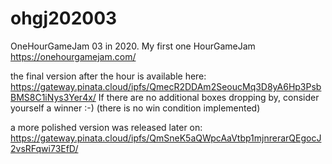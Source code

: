 # ohgj202003
OneHourGameJam 03 in 2020. My first one HourGameJam https://onehourgamejam.com/

the final version after the hour is available here: https://gateway.pinata.cloud/ipfs/QmecR2DDAm2SeoucMq3D8yA6Hp3PsbBMS8C1iNys3Yer4x/
If there are no additional boxes dropping by, consider yourself a winner :-) (there is no win condition implemented)

a more polished version was released later on: https://gateway.pinata.cloud/ipfs/QmSneK5aQWpcAaVtbp1mjnrerarQEgocJ2vsRFqwi73EfD/